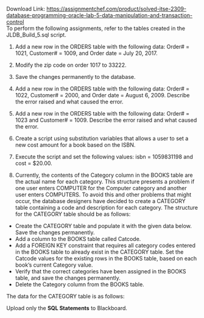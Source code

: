 Download Link: https://assignmentchef.com/product/solved-itse-2309-database-programming-oracle-lab-5-data-manipulation-and-transaction-control
<br>
To perform the following assignments, refer to the tables created in the JLDB_Build_5.sql script.

<ol>

 <li>Add a new row in the ORDERS table with the following data: Order# = 1021, Customer# = 1009, and Order date = July 20, 2017.</li>

</ol>




<ol start="2">

 <li>Modify the zip code on order 1017 to 33222.</li>

</ol>




<ol start="3">

 <li>Save the changes permanently to the database.</li>

</ol>




<ol start="4">

 <li>Add a new row in the ORDERS table with the following data: Order# = 1022, Customer# = 2000, and Order date = August 6, 2009. Describe the error raised and what caused the error.</li>

</ol>




<ol start="5">

 <li>Add a new row in the ORDERS table with the following data: Order# = 1023 and Customer# = 1009. Describe the error raised and what caused the error.</li>

</ol>




<ol start="6">

 <li>Create a script using substitution variables that allows a user to set a new cost amount for a book based on the ISBN.</li>

</ol>




<ol start="7">

 <li>Execute the script and set the following values: isbn = 1059831198 and cost = $20.00.</li>

</ol>




<ol start="8">

 <li>Currently, the contents of the Category column in the BOOKS table are the actual name for each category. This structure presents a problem if one user enters COMPUTER for the Computer category and another user enters COMPUTERS. To avoid this and other problems that might occur, the database designers have decided to create a CATEGORY table containing a code and description for each category. The structure for the CATEGORY table should be as follows:</li>

</ol>
















<ul>

 <li>Create the CATEGORY table and populate it with the given data below. Save the changes permanently.</li>

 <li>Add a column to the BOOKS table called Catcode.</li>

 <li>Add a FOREIGN KEY constraint that requires all category codes entered in the BOOKS table to already exist in the CATEGORY table. Set the Catcode values for the existing rows in the BOOKS table, based on each book’s current Category value.</li>

 <li>Verify that the correct categories have been assigned in the BOOKS table, and save the changes permanently.</li>

 <li>Delete the Category column from the BOOKS table.</li>

</ul>




The data for the CATEGORY table is as follows:













Upload only the <strong>SQL Statements</strong> to Blackboard.


